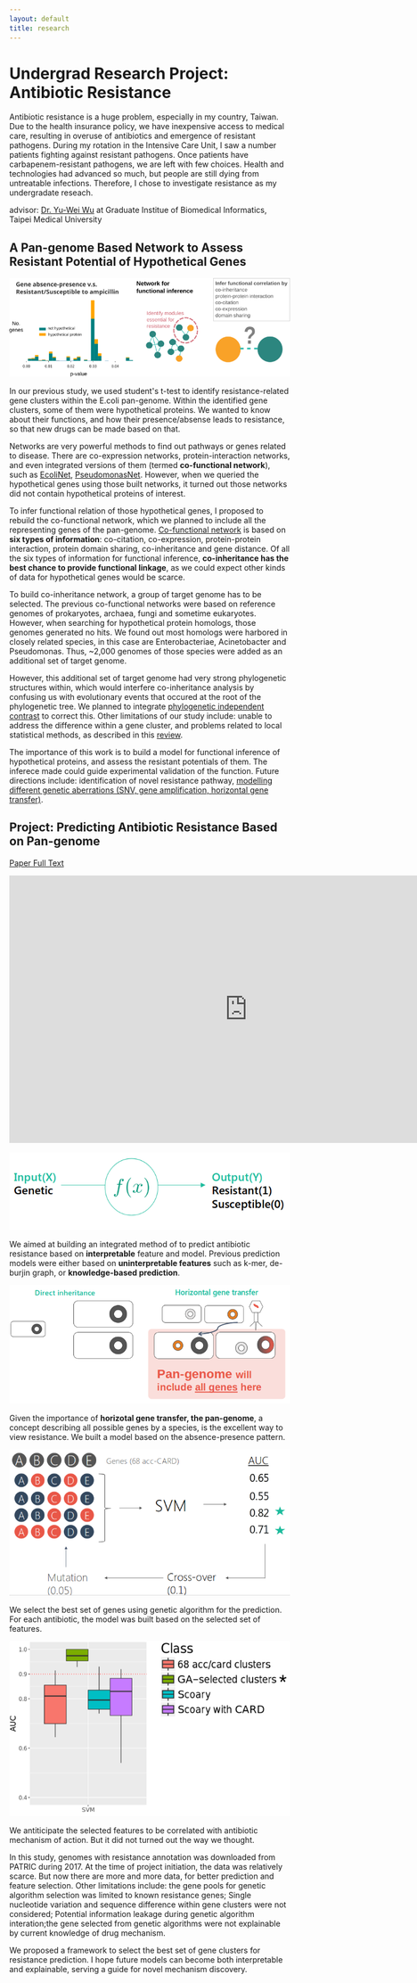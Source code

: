 ```yaml
---
layout: default
title: research
---
```



# Undergrad Research Project: Antibiotic Resistance
Antibiotic resistance is a huge problem, especially in my country, Taiwan. Due to the health insurance policy, we have inexpensive access to medical care, resulting in overuse of antibiotics and emergence of resistant pathogens. During my rotation in the Intensive Care Unit, I saw a number patients fighting against resistant pathogens. Once patients have carbapenem-resistant pathogens, we are left with few choices. Health and technologies had advanced so much, but people are still dying from untreatable infections. Therefore, I chose to investigate resistance as my undergradate reseach.

advisor: [Dr. Yu-Wei Wu](https://sites.google.com/site/yuwwubioinfo/home) at Graduate Institue of Biomedical Informatics, Taipei Medical University

## A Pan-genome Based Network to Assess Resistant Potential of Hypothetical Genes
![alt text](/assets/img/panNet.png)

In our previous study, we used student's t-test to identify resistance-related gene clusters within the E.coli pan-genome. Within the identified gene clusters, some of them were hypothetical proteins. We wanted to know about their functions, and how their presence/absense leads to resistance, so that new drugs can be made based on that. 

Networks are very powerful methods to find out pathways or genes related to disease. There are co-expression networks, protein-interaction networks, and even integrated versions of them (termed **co-functional network**), such as [EcoliNet](https://www.ncbi.nlm.nih.gov/pubmed/25650278), [PseudomonasNet](https://www.nature.com/articles/srep26223#methods). However, when we queried the hypothetical genes using those built networks, it turned out those networks did not contain hypothetical proteins of interest.

To infer functional relation of those hypothetical genes, I proposed to rebuild the co-functional network, which we planned to include all the representing genes of the pan-genome. [Co-functional network](https://www.nature.com/articles/srep26223#methods) is based on **six types of information**: co-citation, co-expression, protein-protein interaction, protein domain sharing, co-inheritance and gene distance. Of all the six types of information for functional inference, **co-inheritance has the best chance to provide functional linkage**, as we could expect other kinds of data for hypothetical genes would be scarce.

To build co-inheritance network, a group of target genome has to be selected. The previous co-functional networks were based on reference genomes of prokaryotes, archaea, fungi and sometime eukaryotes. However, when searching for hypothetical protein homologs, those genomes generated no hits. We found out most homologs were harbored in closely related species, in this case are Enterobacteriae, Acinetobacter and Pseudomonas. Thus, ~2,000 genomes of those species were added as an additional set of target genome.

However, this additional set of target genome had very strong phylogenetic structures within, which would interfere co-inheritance analysis by confusing us with evolutionary events that occured at the root of the phylogenetic tree. We planned to integrate [phylogenetic independent contrast](https://www.r-phylo.org/wiki/HowTo/Phylogenetic_Independent_Contrasts) to correct this. Other limitations of our study include: unable to address the difference within a gene cluster, and problems related to local statistical methods, as described in this [review](https://www.nature.com/articles/nbt.2419).

The importance of this work is to build a model for functional inference of hypothetical proteins, and assess the resistant potentials of them. The inferece made could guide experimental validation of the function. Future directions include:  identification of novel resistance pathway, [modelling different genetic aberrations (SNV, gene amplification, horizontal gene transfer)](https://www.ncbi.nlm.nih.gov/pubmed/28849569).

## Project: Predicting Antibiotic Resistance Based on Pan-genome
[Paper Full Text](https://www.ncbi.nlm.nih.gov/pubmed/29949970)
<iframe width="853" height="480" src="https://www.youtube.com/embed/XDLfX961i_M?list=PLmX8XnLr6zeFfk6aQ9Y6HG7KsdPPuSQqG" frameborder="0" allow="accelerometer; autoplay; encrypted-media; gyroscope; picture-in-picture" allowfullscreen></iframe>

![Alt Text](/assets/img/ml_overview.png)


We aimed at building an integrated method of to predict antibiotic resistance based on **interpretable** feature and model. Previous prediction models were either based on **uninterpretable features** such as k-mer, de-burjin graph, or **knowledge-based prediction**.

![Alt Text](/assets/img/why_pang.png)

Given the importance of **horizotal gene transfer, the pan-genome**, a concept describing all possible genes by a species, is the excellent way to view resistance. We built a model based on the absence-presence pattern. 

![Genetic Algr](/assets/img/genetic_algor.png)

We select the best set of genes using genetic algorithm for the prediction. For each antibiotic, the model was built based on the selected set of features. 

![Final part](/assets/img/final_ml.png)

We antiticipate the selected features to be correlated with antibiotic mechanism of action. But it did not turned out the way we thought.
 
In this study, genomes with resistance annotation was downloaded from PATRIC during 2017. At the time of project initiation, the data was relatively scarce. But now there are more and more data, for better prediction and  feature selection. Other limitations include: the gene pools for genetic algorithm selection was limited to known resistance genes; Single nucleotide variation and sequence difference within gene clusters were not considered; Potential information leakage during genetic algorithm interation;the gene selected from genetic algorithms were not explainable by current knowledge of drug mechanism. 

We proposed a framework to select the best set of gene clusters for resistance prediction. I hope future models can become both interpretable and explainable, serving a guide for novel mechanism discovery.
